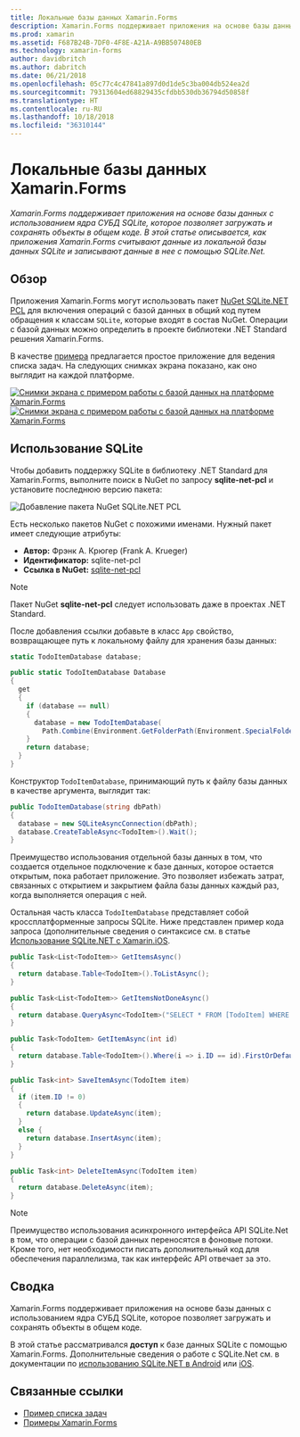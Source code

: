 ```yaml
---
title: Локальные базы данных Xamarin.Forms
description: Xamarin.Forms поддерживает приложения на основе базы данных с использованием ядра СУБД SQLite, которое позволяет загружать и сохранять объекты в общем коде. В этой статье описывается, как приложения Xamarin.Forms считывают данные из локальной базы данных SQLite и записывают данные в нее с помощью SQLite.Net.
ms.prod: xamarin
ms.assetid: F687B24B-7DF0-4F8E-A21A-A9BB507480EB
ms.technology: xamarin-forms
author: davidbritch
ms.author: dabritch
ms.date: 06/21/2018
ms.openlocfilehash: 05c77c4c47841a897d0d1de5c3ba004db524ea2d
ms.sourcegitcommit: 79313604ed68829435cfdbb530db36794d50858f
ms.translationtype: HT
ms.contentlocale: ru-RU
ms.lasthandoff: 10/18/2018
ms.locfileid: "36310144"
---
```

# <a name="xamarinforms-local-databases"></a>Локальные базы данных Xamarin.Forms

_Xamarin.Forms поддерживает приложения на основе базы данных с использованием ядра СУБД SQLite, которое позволяет загружать и сохранять объекты в общем коде. В этой статье описывается, как приложения Xamarin.Forms считывают данные из локальной базы данных SQLite и записывают данные в нее с помощью SQLite.Net._

## <a name="overview"></a>Обзор

Приложения Xamarin.Forms могут использовать пакет [NuGet SQLite.NET PCL](https://www.nuget.org/packages/sqlite-net-pcl/) для включения операций с базой данных в общий код путем обращения к классам `SQLite`, которые входят в состав NuGet. Операции с базой данных можно определить в проекте библиотеки .NET Standard решения Xamarin.Forms.

В качестве [примера](https://github.com/xamarin/xamarin-forms-samples/tree/master/Todo) предлагается простое приложение для ведения списка задач. На следующих снимках экрана показано, как оно выглядит на каждой платформе.

[![Снимки экрана с примером работы с базой данных на платформе Xamarin.Forms](databases-images/todo-list-sml.png "Снимки экрана с первой страницей списка задач")](databases-images/todo-list.png#lightbox "Снимки экрана с первой страницей списка задач") [![Снимки экрана с примером работы с базой данных на платформе Xamarin.Forms](databases-images/todo-list-sml.png "Снимки экрана с первой страницей списка задач")](databases-images/todo-list.png#lightbox "Снимки экрана с первой страницей списка задач")

<a name="Using_SQLite_with_PCL" />

## <a name="using-sqlite"></a>Использование SQLite

Чтобы добавить поддержку SQLite в библиотеку .NET Standard для Xamarin.Forms, выполните поиск в NuGet по запросу **sqlite-net-pcl** и установите последнюю версию пакета:

![Добавление пакета NuGet SQLite.NET PCL](databases-images/vs2017-sqlite-pcl-nuget.png "Добавление пакета NuGet SQLite.NET PCL")

Есть несколько пакетов NuGet с похожими именами. Нужный пакет имеет следующие атрибуты:

- **Автор:** Фрэнк А. Крюгер (Frank A. Krueger)
- **Идентификатор:** sqlite-net-pcl
- **Ссылка в NuGet:** [sqlite-net-pcl](https://www.nuget.org/packages/sqlite-net-pcl/)

> [!NOTE]
> Пакет NuGet **sqlite-net-pcl** следует использовать даже в проектах .NET Standard.

После добавления ссылки добавьте в класс `App` свойство, возвращающее путь к локальному файлу для хранения базы данных:

```csharp
static TodoItemDatabase database;

public static TodoItemDatabase Database
{
  get
  {
    if (database == null)
    {
      database = new TodoItemDatabase(
        Path.Combine(Environment.GetFolderPath(Environment.SpecialFolder.LocalApplicationData), "TodoSQLite.db3"));
    }
    return database;
  }
}
```

Конструктор `TodoItemDatabase`, принимающий путь к файлу базы данных в качестве аргумента, выглядит так:

```csharp
public TodoItemDatabase(string dbPath)
{
  database = new SQLiteAsyncConnection(dbPath);
  database.CreateTableAsync<TodoItem>().Wait();
}
```

Преимущество использования отдельной базы данных в том, что создается отдельное подключение к базе данных, которое остается открытым, пока работает приложение. Это позволяет избежать затрат, связанных с открытием и закрытием файла базы данных каждый раз, когда выполняется операция с ней.

Остальная часть класса `TodoItemDatabase` представляет собой кроссплатформенные запросы SQLite. Ниже представлен пример кода запроса (дополнительные сведения о синтаксисе см. в статье [Использование SQLite.NET с Xamarin.iOS](~/ios/data-cloud/data/using-sqlite-orm.md).

```csharp
public Task<List<TodoItem>> GetItemsAsync()
{
  return database.Table<TodoItem>().ToListAsync();
}

public Task<List<TodoItem>> GetItemsNotDoneAsync()
{
  return database.QueryAsync<TodoItem>("SELECT * FROM [TodoItem] WHERE [Done] = 0");
}

public Task<TodoItem> GetItemAsync(int id)
{
  return database.Table<TodoItem>().Where(i => i.ID == id).FirstOrDefaultAsync();
}

public Task<int> SaveItemAsync(TodoItem item)
{
  if (item.ID != 0)
  {
    return database.UpdateAsync(item);
  }
  else {
    return database.InsertAsync(item);
  }
}

public Task<int> DeleteItemAsync(TodoItem item)
{
  return database.DeleteAsync(item);
}
```

> [!NOTE]
> Преимущество использования асинхронного интерфейса API SQLite.Net в том, что операции с базой данных переносятся в фоновые потоки. Кроме того, нет необходимости писать дополнительный код для обеспечения параллелизма, так как интерфейс API отвечает за это.

## <a name="summary"></a>Сводка

Xamarin.Forms поддерживает приложения на основе базы данных с использованием ядра СУБД SQLite, которое позволяет загружать и сохранять объекты в общем коде.

В этой статье рассматривался **доступ** к базе данных SQLite с помощью Xamarin.Forms. Дополнительные сведения о работе с SQLite.Net см. в документации по [использованию SQLite.NET в Android](~/android/data-cloud/data-access/using-sqlite-orm.md) или [iOS](~/ios/data-cloud/data/using-sqlite-orm.md).

## <a name="related-links"></a>Связанные ссылки

- [Пример списка задач](https://developer.xamarin.com/samples/xamarin-forms/Todo/)
- [Примеры Xamarin.Forms](https://developer.xamarin.com/samples/xamarin-forms/all/)

